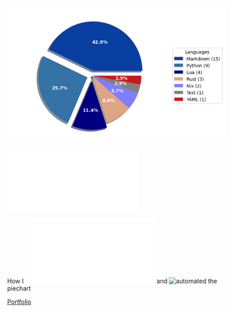 ![Weekly Commit Distribution Per Language](./commit_distribution.png?beep-boop-23)

![Resume / CV](./cv-master.pdf)

How I ![created](./analyze_contributions.py) and ![automated](./.github/workflows/weekly_contributions.yml) the piechart

[Portfolio](https://yus.rs)
